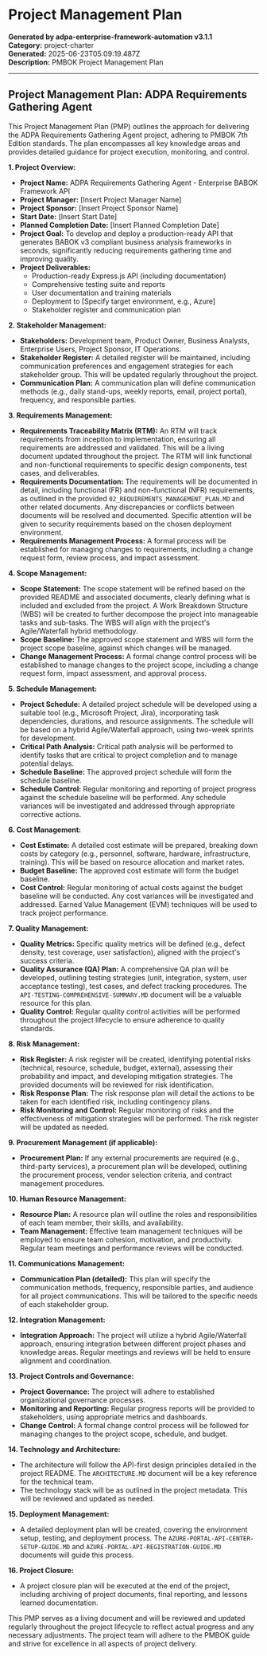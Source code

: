# Project Management Plan

**Generated by adpa-enterprise-framework-automation v3.1.1**  
**Category:** project-charter  
**Generated:** 2025-06-23T05:09:19.487Z  
**Description:** PMBOK Project Management Plan

---

## Project Management Plan: ADPA Requirements Gathering Agent

This Project Management Plan (PMP) outlines the approach for delivering the ADPA Requirements Gathering Agent project, adhering to PMBOK 7th Edition standards.  The plan encompasses all key knowledge areas and provides detailed guidance for project execution, monitoring, and control.

**1. Project Overview:**

* **Project Name:** ADPA Requirements Gathering Agent - Enterprise BABOK Framework API
* **Project Manager:** [Insert Project Manager Name]
* **Project Sponsor:** [Insert Project Sponsor Name]
* **Start Date:** [Insert Start Date]
* **Planned Completion Date:** [Insert Planned Completion Date]
* **Project Goal:** To develop and deploy a production-ready API that generates BABOK v3 compliant business analysis frameworks in seconds, significantly reducing requirements gathering time and improving quality.
* **Project Deliverables:**
    * Production-ready Express.js API (including documentation)
    * Comprehensive testing suite and reports
    * User documentation and training materials
    * Deployment to [Specify target environment, e.g., Azure]
    * Stakeholder register and communication plan

**2. Stakeholder Management:**

* **Stakeholders:** Development team, Product Owner, Business Analysts, Enterprise Users, Project Sponsor, IT Operations.
* **Stakeholder Register:** A detailed register will be maintained, including communication preferences and engagement strategies for each stakeholder group.  This will be updated regularly throughout the project.
* **Communication Plan:**  A communication plan will define communication methods (e.g., daily stand-ups, weekly reports, email, project portal), frequency, and responsible parties.

**3. Requirements Management:**

* **Requirements Traceability Matrix (RTM):**  An RTM will track requirements from inception to implementation, ensuring all requirements are addressed and validated.  This will be a living document updated throughout the project.  The RTM will link functional and non-functional requirements to specific design components, test cases, and deliverables.
* **Requirements Documentation:**  The requirements will be documented in detail, including functional (FR) and non-functional (NFR) requirements, as outlined in the provided `02_REQUIREMENTS_MANAGEMENT_PLAN.MD` and other related documents.  Any discrepancies or conflicts between documents will be resolved and documented.  Specific attention will be given to security requirements based on the chosen deployment environment.
* **Requirements Management Process:**  A formal process will be established for managing changes to requirements, including a change request form, review process, and impact assessment.

**4. Scope Management:**

* **Scope Statement:** The scope statement will be refined based on the provided README and associated documents, clearly defining what is included and excluded from the project.  A Work Breakdown Structure (WBS) will be created to further decompose the project into manageable tasks and sub-tasks. The WBS will align with the project's Agile/Waterfall hybrid methodology.
* **Scope Baseline:** The approved scope statement and WBS will form the project scope baseline, against which changes will be managed.
* **Change Management Process:** A formal change control process will be established to manage changes to the project scope, including a change request form, impact assessment, and approval process.

**5. Schedule Management:**

* **Project Schedule:** A detailed project schedule will be developed using a suitable tool (e.g., Microsoft Project, Jira), incorporating task dependencies, durations, and resource assignments.  The schedule will be based on a hybrid Agile/Waterfall approach, using two-week sprints for development.
* **Critical Path Analysis:** Critical path analysis will be performed to identify tasks that are critical to project completion and to manage potential delays.
* **Schedule Baseline:** The approved project schedule will form the schedule baseline.
* **Schedule Control:** Regular monitoring and reporting of project progress against the schedule baseline will be performed.  Any schedule variances will be investigated and addressed through appropriate corrective actions.

**6. Cost Management:**

* **Cost Estimate:** A detailed cost estimate will be prepared, breaking down costs by category (e.g., personnel, software, hardware, infrastructure, training).  This will be based on resource allocation and market rates.
* **Budget Baseline:** The approved cost estimate will form the budget baseline.
* **Cost Control:**  Regular monitoring of actual costs against the budget baseline will be conducted.  Any cost variances will be investigated and addressed.  Earned Value Management (EVM) techniques will be used to track project performance.

**7. Quality Management:**

* **Quality Metrics:**  Specific quality metrics will be defined (e.g., defect density, test coverage, user satisfaction), aligned with the project's success criteria.
* **Quality Assurance (QA) Plan:** A comprehensive QA plan will be developed, outlining testing strategies (unit, integration, system, user acceptance testing), test cases, and defect tracking procedures.  The `API-TESTING-COMPREHENSIVE-SUMMARY.MD` document will be a valuable resource for this plan.
* **Quality Control:**  Regular quality control activities will be performed throughout the project lifecycle to ensure adherence to quality standards.

**8. Risk Management:**

* **Risk Register:**  A risk register will be created, identifying potential risks (technical, resource, schedule, budget, external), assessing their probability and impact, and developing mitigation strategies. The provided documents will be reviewed for risk identification.
* **Risk Response Plan:** The risk response plan will detail the actions to be taken for each identified risk, including contingency plans.
* **Risk Monitoring and Control:** Regular monitoring of risks and the effectiveness of mitigation strategies will be performed.  The risk register will be updated as needed.

**9. Procurement Management (if applicable):**

* **Procurement Plan:** If any external procurements are required (e.g., third-party services), a procurement plan will be developed, outlining the procurement process, vendor selection criteria, and contract management procedures.

**10. Human Resource Management:**

* **Resource Plan:** A resource plan will outline the roles and responsibilities of each team member, their skills, and availability.
* **Team Management:** Effective team management techniques will be employed to ensure team cohesion, motivation, and productivity.  Regular team meetings and performance reviews will be conducted.

**11. Communications Management:**

* **Communication Plan (detailed):**  This plan will specify the communication methods, frequency, responsible parties, and audience for all project communications.  This will be tailored to the specific needs of each stakeholder group.

**12. Integration Management:**

* **Integration Approach:** The project will utilize a hybrid Agile/Waterfall approach, ensuring integration between different project phases and knowledge areas.  Regular meetings and reviews will be held to ensure alignment and coordination.

**13. Project Controls and Governance:**

* **Project Governance:** The project will adhere to established organizational governance processes.
* **Monitoring and Reporting:** Regular progress reports will be provided to stakeholders, using appropriate metrics and dashboards.
* **Change Control:** A formal change control process will be followed for managing changes to the project scope, schedule, and budget.


**14.  Technology and Architecture:**

*  The architecture will follow the API-first design principles detailed in the project README.  The `ARCHITECTURE.MD` document will be a key reference for the technical team.
*  The technology stack will be as outlined in the project metadata.  This will be reviewed and updated as needed.


**15.  Deployment Management:**

*  A detailed deployment plan will be created, covering the environment setup, testing, and deployment process. The `AZURE-PORTAL-API-CENTER-SETUP-GUIDE.MD` and `AZURE-PORTAL-API-REGISTRATION-GUIDE.MD` documents will guide this process.


**16. Project Closure:**

*  A project closure plan will be executed at the end of the project, including archiving of project documents, final reporting, and lessons learned documentation.


This PMP serves as a living document and will be reviewed and updated regularly throughout the project lifecycle to reflect actual progress and any necessary adjustments.  The project team will adhere to the PMBOK guide and strive for excellence in all aspects of project delivery.
